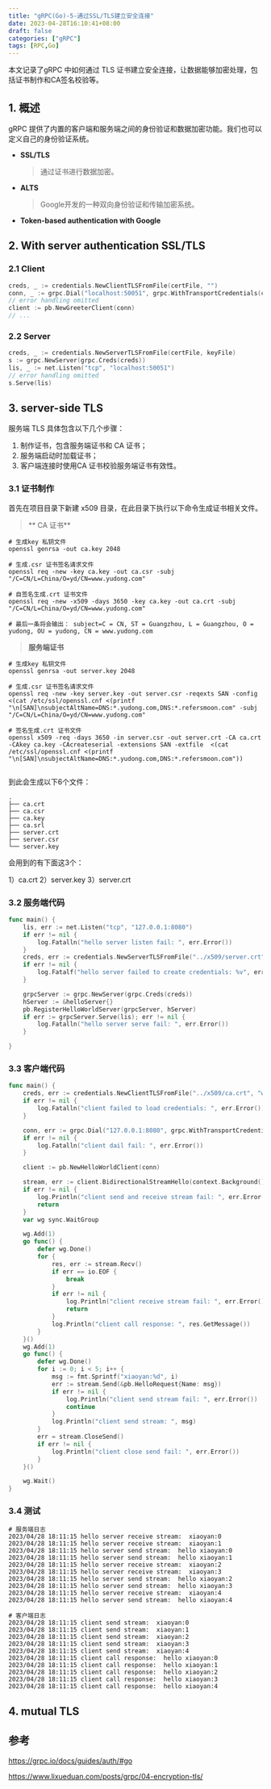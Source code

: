 ```yaml
---
title: "gRPC(Go)-5-通过SSL/TLS建立安全连接"
date: 2023-04-28T16:10:41+08:00
draft: false
categories: ["gRPC"]
tags: [RPC,Go]
---
```

本文记录了gRPC 中如何通过 TLS 证书建立安全连接，让数据能够加密处理，包括证书制作和CA签名校验等。
<!--more-->

## 1. 概述

gRPC 提供了内置的客户端和服务端之间的身份验证和数据加密功能。我们也可以定义自己的身份验证系统。

- **SSL/TLS**
    > 通过证书进行数据加密。
- **ALTS**
    > Google开发的一种双向身份验证和传输加密系统。
- **Token-based authentication with Google**

## 2. With server authentication SSL/TLS

### 2.1 Client 
```go
creds, _ := credentials.NewClientTLSFromFile(certFile, "")
conn, _ := grpc.Dial("localhost:50051", grpc.WithTransportCredentials(creds))
// error handling omitted
client := pb.NewGreeterClient(conn)
// ...
```

### 2.2 Server
```go
creds, _ := credentials.NewServerTLSFromFile(certFile, keyFile)
s := grpc.NewServer(grpc.Creds(creds))
lis, _ := net.Listen("tcp", "localhost:50051")
// error handling omitted
s.Serve(lis)
```

## 3. server-side TLS

服务端 TLS 具体包含以下几个步骤：

1. 制作证书，包含服务端证书和 CA 证书；
2. 服务端启动时加载证书；
3. 客户端连接时使用CA 证书校验服务端证书有效性。

### 3.1 证书制作

首先在项目目录下新建 x509 目录，在此目录下执行以下命令生成证书相关文件。

>** CA 证书**

```shell
# 生成key 私钥文件
openssl genrsa -out ca.key 2048

# 生成.csr 证书签名请求文件
openssl req -new -key ca.key -out ca.csr -subj "/C=CN/L=China/O=yd/CN=www.yudong.com"

# 自签名生成.crt 证书文件
openssl req -new -x509 -days 3650 -key ca.key -out ca.crt -subj "/C=CN/L=China/O=yd/CN=www.yudong.com"

# 最后一条将会输出： subject=C = CN, ST = Guangzhou, L = Guangzhou, O = yudong, OU = yudong, CN = www.yudong.com

```

> **服务端证书**

```shell
# 生成key 私钥文件
openssl genrsa -out server.key 2048

# 生成.csr 证书签名请求文件
openssl req -new -key server.key -out server.csr -reqexts SAN -config <(cat /etc/ssl/openssl.cnf <(printf "\n[SAN]\nsubjectAltName=DNS:*.yudong.com,DNS:*.refersmoon.com" -subj "/C=CN/L=China/O=yd/CN=www.yudong.com"

# 签名生成.crt 证书文件
openssl x509 -req -days 3650 -in server.csr -out server.crt -CA ca.crt -CAkey ca.key -CAcreateserial -extensions SAN -extfile  <(cat /etc/ssl/openssl.cnf <(printf "\n[SAN]\nsubjectAltName=DNS:*.yudong.com,DNS:*.refersmoon.com"))


```

到此会生成以下6个文件：
```shell
.
├── ca.crt
├── ca.csr
├── ca.key
├── ca.srl
├── server.crt
├── server.csr
└── server.key
```

会用到的有下面这3个：

1）ca.crt
2）server.key
3）server.crt

### 3.2 服务端代码
```go
func main() {
	lis, err := net.Listen("tcp", "127.0.0.1:8080")
	if err != nil {
		log.Fatalln("hello server listen fail: ", err.Error())
	}
	creds, err := credentials.NewServerTLSFromFile("../x509/server.crt", "../x509/server.key")
	if err != nil {
		log.Fatalf("hello server failed to create credentials: %v", err)
	}

	grpcServer := grpc.NewServer(grpc.Creds(creds))
	hServer := &helloServer{}
	pb.RegisterHelloWorldServer(grpcServer, hServer)
	if err := grpcServer.Serve(lis); err != nil {
		log.Fatalln("hello server serve fail: ", err.Error())
	}

}
```

### 3.3 客户端代码
```go
func main() {
	creds, err := credentials.NewClientTLSFromFile("../x509/ca.crt", "www.yudong.com")
	if err != nil {
		log.Fatalln("client failed to load credentials: ", err.Error())
	}

	conn, err := grpc.Dial("127.0.0.1:8080", grpc.WithTransportCredentials(creds))
	if err != nil {
		log.Fatalln("client dail fail: ", err.Error())
	}

	client := pb.NewHelloWorldClient(conn)

	stream, err := client.BidirectionalStreamHello(context.Background())
	if err != nil {
		log.Println("client send and receive stream fail: ", err.Error())
		return
	}
	var wg sync.WaitGroup

	wg.Add(1)
	go func() {
		defer wg.Done()
		for {
			res, err := stream.Recv()
			if err == io.EOF {
				break
			}
			if err != nil {
				log.Println("client receive stream fail: ", err.Error())
				return
			}
			log.Println("client call response: ", res.GetMessage())
		}
	}()
	wg.Add(1)
	go func() {
		defer wg.Done()
		for i := 0; i < 5; i++ {
			msg := fmt.Sprintf("xiaoyan:%d", i)
			err := stream.Send(&pb.HelloRequest{Name: msg})
			if err != nil {
				log.Println("client send stream fail: ", err.Error())
				continue
			}
			log.Println("client send stream: ", msg)
		}
		err = stream.CloseSend()
		if err != nil {
			log.Println("client close send fail: ", err.Error())
		}
	}()

	wg.Wait()
}
```


### 3.4 测试
```shell
# 服务端日志
2023/04/28 18:11:15 hello server receive stream:  xiaoyan:0
2023/04/28 18:11:15 hello server receive stream:  xiaoyan:1
2023/04/28 18:11:15 hello server send stream:  hello xiaoyan:0
2023/04/28 18:11:15 hello server send stream:  hello xiaoyan:1
2023/04/28 18:11:15 hello server receive stream:  xiaoyan:2
2023/04/28 18:11:15 hello server receive stream:  xiaoyan:3
2023/04/28 18:11:15 hello server send stream:  hello xiaoyan:2
2023/04/28 18:11:15 hello server send stream:  hello xiaoyan:3
2023/04/28 18:11:15 hello server receive stream:  xiaoyan:4
2023/04/28 18:11:15 hello server send stream:  hello xiaoyan:4

# 客户端日志
2023/04/28 18:11:15 client send stream:  xiaoyan:0
2023/04/28 18:11:15 client send stream:  xiaoyan:1
2023/04/28 18:11:15 client send stream:  xiaoyan:2
2023/04/28 18:11:15 client send stream:  xiaoyan:3
2023/04/28 18:11:15 client send stream:  xiaoyan:4
2023/04/28 18:11:15 client call response:  hello xiaoyan:0
2023/04/28 18:11:15 client call response:  hello xiaoyan:1
2023/04/28 18:11:15 client call response:  hello xiaoyan:2
2023/04/28 18:11:15 client call response:  hello xiaoyan:3
2023/04/28 18:11:15 client call response:  hello xiaoyan:4

```

## 4. mutual TLS

## 参考

https://grpc.io/docs/guides/auth/#go

https://www.lixueduan.com/posts/grpc/04-encryption-tls/